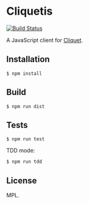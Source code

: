 Cliquetis
=========

[![Build Status](https://travis-ci.org/mozilla-services/cliquetis.svg?branch=master)](https://travis-ci.org/mozilla-services/cliquetis)

A JavaScript client for [Cliquet](https://github.com/mozilla-services/cliquet/).

Installation
------------

    $ npm install

Build
-----

    $ npm run dist

Tests
-----

    $ npm run test

TDD mode:

    $ npm run tdd

License
-------

MPL.
